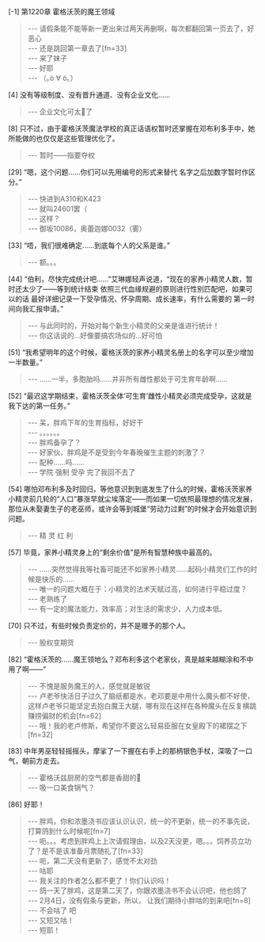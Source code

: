 
[-1] 第1220章 霍格沃茨的魔王领域
>--- 请假条能不能等新一更出来过两天再删啊，每次都翻回第一页去了，好恶心<br>
>--- 还是跳回第一章去了[fn=33]<br>
>--- 来了妹子<br>
>--- 好耶<br>
>--- （｡ò ∀ ó｡）<br>

[4] 没有等级制度、没有晋升通道、没有企业文化……
>--- 企业文化可太🌿了<br>

[8] 只不过，由于霍格沃茨魔法学校的真正话语权暂时还掌握在邓布利多手中，她所能做的也仅仅是这些管理优化了。
>--- 暂时——指要夺权<br>

[29] “嗯，这个问题……你们可以先用编号的形式来替代 名字之后加数字暂时作区分。”
>--- 快进到A310和K423<br>
>--- 就叫24601罢（<br>
>--- 这样？<br>
>--- 御坂10086，奥蕾迦娜0032（雾）<br>

[33] “唔，我们很难确定……到底每个人的父系是谁。”
>--- 额。。。<br>

[44] “伯利，尽快完成统计吧……”艾琳娜轻声说道，“现在的家养小精灵人数，暂时还太少了——等到统计结束 依照三代血缘规避的原则进行性别匹配吧，如果可以的话 最好详细记录一下受孕情况、怀孕周期、成长速率，有什么需要的 第一时间向我汇报申请。”
>--- 与此同时的，开始对每个新生小精灵的父亲是谁进行统计！<br>
>--- 你这话说的…好像要搞农场似的…好可怕<br>

[51] “我希望明年的这个时候，霍格沃茨的家养小精灵名册上的名字可以至少增加一半数量。”
>--- ……一半，多胞胎吗……并非所有雌性都处于可生育年龄啊……<br>

[52] “最迟这学期结束，霍格沃茨全体‘可生育’雌性小精灵必须完成受孕，这就是我下达的第一任务。”
>--- 呆，胖鸡下年的生育指标，好好干<br>
>--- 。。。。。。<br>
>--- 胖鸡备孕了？<br>
>--- 好家伙，胖鸡是不是受到今年春晚催生主题的刺激了？<br>
>--- 配种……吗……<br>
>--- 学院 强制 受孕  完了我回不去了<br>

[54] 哪怕邓布利多及时回归，等他意识到到底发生了什么的时候，霍格沃茨家养小精灵前几轮的“人口”暴涨早就尘埃落定——而如果一切依照最理想的情况发展，那位从未娶妻生子的老巫师，或许会等到城堡“劳动力过剩”的时候才会开始意识到问题。
>--- 精 灵 红 利<br>

[57] 毕竟，家养小精灵身上的“剩余价值”是所有智慧种族中最高的。
>--- ……突然觉得我等社畜可能还不如家养小精灵……起码小精灵们工作的时候是快乐的……<br>
>--- 唯一的问题大概在于：小精灵的法术天赋过高，如何进行平稳过度？<br>
>--- 老熟练了<br>
>--- 有一定的魔法能力，效率高；对生活的需求少，人力成本低。<br>

[70] 只不过，有些时候负责定价的，并不是赠予的那个人。
>--- 股权变期货<br>

[82] “霍格沃茨的……魔王领地么？邓布利多这个老家伙，真是越来越糊涂和不中用了啊——”
>--- 不愧是服务魔王的人，感觉就是敏锐<br>
>--- 卢老爷快活日子过久了脑纸都是水，老邓要是中用什么魔头都不好使，这样卢老爷只能坚定去抱白魔王大腿，哪有现在这样在各种魔头在反复横跳赚捞偏财的机会[fn=62]<br>
>--- 哦！我的老卢修斯，希望你不要这么轻易臣服在女皇殿下的裙摆之下[fn=32]<br>

[83] 中年男巫轻轻摇摇头，摩挲了一下握在右手上的那柄银色手杖，深吸了一口气，朝前方走去。
>--- 霍格沃兹厨房的空气都是香甜的🐶<br>
>--- 吸一口美食锅气？<br>

[86] 好耶！
>--- 胖鸡，你和浓墨浇书应该认识认识，统一的不更新，统一的不事先说，打算鸽到什么时候呢[fn=7]<br>
>--- 呃。。。考虑到胖鸡上上次请假理由，以及2天没更，嗯。。。饲养员立功了？是不是该准备月票随礼了[fn=33]<br>
>--- 呃，第二天没有更新了，感觉不太对劲<br>
>--- 咕耶<br>
>--- 我关注的作者怎么都不更了！你们认识吗！<br>
>--- 鸽一天了胖鸡，这是第二天了，你跟浓墨浇书不会认识吧，他也鸽了<br>
>--- 2月4日，没有假条与更新，所以，
让我们期待小胖咕的到来吧[fn=8]<br>
>--- 不会咕了 吧<br>
>--- 又短又咕！<br>
>--- 短耶！<br>
